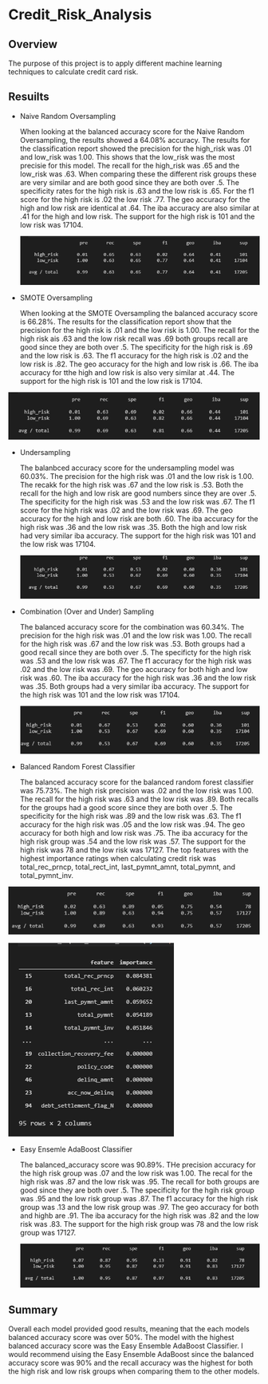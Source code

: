 # Credit_Risk_Analysis

## Overview 

The purpose of this project is to apply different machine learning techniques to calculate credit card risk. 

## Resuilts

- Naive Random Oversampling

  When looking at the balanced accuracy score for the Naive Random Oversampling, the results showed a 64.08% accuracy. The results for the classification report showed the precision for the high_risk was .01 and low_risk was 1.00. This shows that the low_risk was the most precisie for this model. The recall for the high_risk was .65 and the low_risk was .63. When comparing these the different risk groups these are very similar and are both good since they are both over .5. The specificity rates for the high risk is .63 and the low risk is .65. For the f1 score for the high risk is .02 the low risk .77. The geo accuracy for the high and low risk are identical at .64. The iba accuracy are also similar at .41 for the high and low risk. The support for the high risk is 101 and the low risk was 17104. 
  
  ![image](https://github.com/ducluu27/Credit_Risk_Analysis/blob/main/Resources/Native%20Oversampling.png)
  
-  SMOTE Oversampling

   When looking at the SMOTE Oversampling the balanced accuracy score is 66.28%. The results for the classification report show that the precision for the high risk is .01 and the low risk is 1.00. The recall for the high risk ais .63 and the low risk recall was .69 both groups recall are good since they are both over .5. The specificity for the high risk is .69 and the low risk is .63. The f1 accuracy for the high risk is .02 and the low risk is .82. The geo accuracy for the high and low risk is .66. The iba accuracy for tthe high and low risk is also very similar at .44. The support for the high risk is 101 and the low risk is 17104.
  
  ![image](https://github.com/ducluu27/Credit_Risk_Analysis/blob/main/Resources/Smote%20Oversampling.png)
  
- Undersampling
 
   The balanbced accuracy score for the undersampling model was 60.03%. The precision for the high risk was .01 and the low risk is 1.00. The recakk for the high risk was .67 and the low risk is .53. Both the recall for the high and low risk are good numbers since they are over .5. The specificity for the high risk was .53 and the low risk was .67. The f1 score for the high risk was .02 and the low risk was .69. The geo accuracy for the high and low risk are both .60. The iba accuracy for the high risk was .36 and the low risk was .35. Both the high and low risk had very similar iba accuracy. The support for the high risk was 101 and the low risk was 17104.
  
    ![image](https://github.com/ducluu27/Credit_Risk_Analysis/blob/main/Resources/Undersampling.png)
  
 - Combination (Over and Under) Sampling
 
   The balanced accuracy score for the combination was 60.34%. The precision for the high risk was .01 and the low risk was 1.00. The recall for the high risk was .67 and the low risk was .53. Both groups had a good recall since they are both over .5. The specificty for the high risk was .53 and the low risk was .67. The f1 accuracy for the high risk was .02 and the low risk was .69. The geo accuracy for both high and low risk was .60. The iba accuracy for the high risk was .36 and the low risk was .35. Both groups had a very similar iba accuracy. The support for the high risk was 101 and the low risk was 17104.
   
   ![image](https://github.com/ducluu27/Credit_Risk_Analysis/blob/main/Resources/Combination.png)
   
 -  Balanced Random Forest Classifier
   
    The balanced accuracy score for the balanced random forest classifier was 75.73%. The high risk precision was .02 and the low risk was 1.00. The recall for the high risk was .63 and the low risk was .89. Both recalls for the groups had a good score since they are both over .5. The specificity for the high risk was .89 and the low risk was .63. The f1 accuracy for the high risk was .05 and the low risk was .94. The geo accuracy for both high and low risk was .75. The iba accuracy for the high risk group was .54 and the low risk was .57. The support for the high risk was 78 and the low risk was 17127. The top features with the highest importance ratings when calculating credit risk was total_rec_prncp, total_rect_int, last_pymnt_amnt, total_pymnt, and total_pymnt_inv.
   
   ![image](https://github.com/ducluu27/Credit_Risk_Analysis/blob/main/Resources/Random%20Forest.png)
   
   ![image](https://github.com/ducluu27/Credit_Risk_Analysis/blob/main/Resources/Rankings.png)
 
 -  Easy Ensemle AdaBoost Classifier
    
    The balanced_accuracy score was 90.89%. THe precision accuracy for the high risk group was .07 and the low risk was 1.00. The recal for the high risk was .87 and the low risk was .95. The recall for both groups are good since they are both over .5. The specificity for the hgih risk group was .95 and the low risk group was .87. The f1 accuracy for the high risk group was .13 and the low risk group was .97. The geo accuracy for both and highb are .91. The iba accuracy for the high risk was .82 and the low risk was .83. The support for the high risk group was 78 and the low risk group was 17127. 
    
    ![image](https://github.com/ducluu27/Credit_Risk_Analysis/blob/main/Resources/EasyAdaBoost.png)
    
## Summary

Overall each model provided good results, meaning that the each models balanced accuracy score was over 50%. The model with the highest balanced accuracy score was the Easy Ensemble AdaBoost Classifier. I would recommend uising the Easy Ensemble AdaBoost since the balanced accuracy score was 90% and the recall accuracy was the highest for both the high risk and low risk groups when comparing them to the other models.
